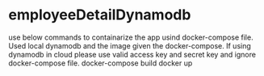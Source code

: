 # employeeDetailDynamodb

use below commands to containarize the app usind docker-compose file. 
Used local dynamodb and the image given the docker-compose. If using dynamodb in cloud please use valid access key and secret key and ignore docker-compose file.
docker-compose build
docker up
